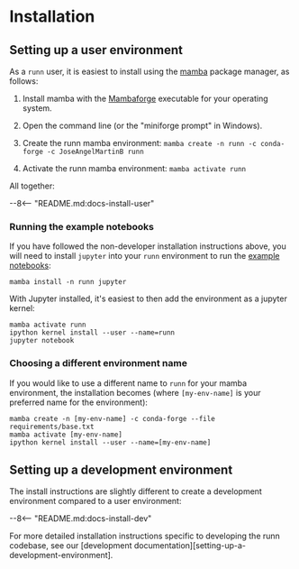 
# Installation

## Setting up a user environment

As a `runn` user, it is easiest to install using the [mamba](https://mamba.readthedocs.io/en/latest/index.html) package manager, as follows:

1. Install mamba with the [Mambaforge](https://github.com/conda-forge/miniforge#mambaforge) executable for your operating system.
2. Open the command line (or the "miniforge prompt" in Windows).

3. Create the runn mamba environment: `mamba create -n runn -c conda-forge -c JoseAngelMartinB runn`
4. Activate the runn mamba environment: `mamba activate runn`


All together:

--8<-- "README.md:docs-install-user"
### Running the example notebooks
If you have followed the non-developer installation instructions above, you will need to install `jupyter` into your `runn` environment to run the [example notebooks](https://github.com/JoseAngelMartinB/runn/tree/main/examples):

``` shell
mamba install -n runn jupyter
```

With Jupyter installed, it's easiest to then add the environment as a jupyter kernel:

``` shell
mamba activate runn
ipython kernel install --user --name=runn
jupyter notebook
```

### Choosing a different environment name
If you would like to use a different name to `runn` for your mamba environment, the installation becomes (where `[my-env-name]` is your preferred name for the environment):

``` shell
mamba create -n [my-env-name] -c conda-forge --file requirements/base.txt
mamba activate [my-env-name]
ipython kernel install --user --name=[my-env-name]
```
## Setting up a development environment

The install instructions are slightly different to create a development environment compared to a user environment:

--8<-- "README.md:docs-install-dev"

For more detailed installation instructions specific to developing the runn codebase, see our [development documentation][setting-up-a-development-environment].
